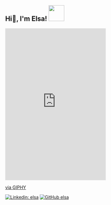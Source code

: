 <h2> Hi👋, I'm Elsa! <img src="https://media.giphy.com/media/mGcNjsfWAjY5AEZNw6/giphy.gif" width="50"></h2>
<iframe src="https://giphy.com/embed/kDZ03lBmv1EouCXmh6" width="320" height="480" frameBorder="0" class="giphy-embed" allowFullScreen></iframe><p><a href="https://giphy.com/gifs/Pictarine-photos-pictarine-picta-kDZ03lBmv1EouCXmh6">via GIPHY</a></p>


</em></p>

[![Linkedin: elsa](https://img.shields.io/badge/-elsayen-blue?style=flat-square&logo=Linkedin&logoColor=white&link=https://www.linkedin.com/in/yenyunchien/)](https://www.linkedin.com/in/yenyunchien/)
[![GitHub elsa](https://img.shields.io/github/followers/elsa1998?label=follow&style=social)](https://github.com/elsa1998)

<!--

- 🌱 I am passion about communication and solving business problems.

- 🎓 Master's degree in Business Analytics and Bachelor's degree in Statistics

- ⚡ Fun fact: I love walking a lot when traveling!

<hr>

### <img src="https://media.giphy.com/media/VgCDAzcKvsR6OM0uWg/giphy.gif" width="50"> More about me...  

```javascript
const elsa = {
  pronouns: "she" | "her"
  Tools: [Python, SQL, R, Tableau, VBA, PowerBI, Tableau],
  Techniques: {Exploratory_Analysis: "Custering", "Association Rule Mining",
               Predictive_Modeling: "KNN", "Decision Tree",
               Statistical_Analysis: "A/B testing",
                Machine_Learning: "SVM", "Recommendation system", "Neural Network"
                      },
 Output: "I am a data scientist focus on marketing intelligence and product!"
}
```

<img src="https://media.giphy.com/media/LnQjpWaON8nhr21vNW/giphy.gif" width="60"> <em><b>Nice to connect with you!</b>:)</em>
⭐️ From [@elsayen](https://github.com/elsa1998)
---
